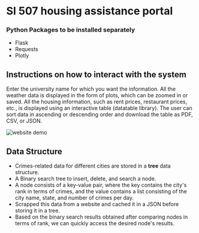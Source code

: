 # SI 507 housing assistance portal

### Python Packages to be installed separately 
- Flask
- Requests
- Plotly

## Instructions on how to interact with the system 
Enter the university name for which you want the information. All the weather data is displayed in the form of plots, which can be zoomed in or saved. All the housing information, such as rent prices, restaurant prices, etc., is displayed using an interactive table (datatable library). The user can sort data in ascending or descending order and download the table as PDF, CSV, or JSON.  

![website demo](https://github.com/SauravTelge/SI507-housing-assistance-portal/blob/main/extra/demo_website.gif)


## Data Structure

- Crimes-related data for different cities are stored in a **tree** data structure.
- A Binary search tree to insert, delete, and search a node.
- A node consists of a key-value pair, where the key contains the city's rank in terms of crimes, and the value contains a list consisting of the city name, state, and number of crimes per day.
- Scrapped this data from a website and cached it in a JSON before storing it in a tree.
- Based on the binary search results obtained after comparing nodes in terms of rank, we can quickly access the desired node's results.
